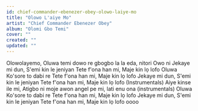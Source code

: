 ```yaml
---
id: chief-commander-ebenezer-obey-olowo-laiye-mo
title: "Olowo L'aiye Mo"
artist: "Chief Commander Ebenezer Obey"
album: "Olomi Gbo Temi"
cover: ""
created: ""
updated: ""
---
```


Olowolayemo, Oluwa temi dowo re
gbogbo la la eda, nitori Owo ni
Jekaye mi dun, S'emi kin le jeniyan
Tete f'ona han mi, Maje kin lọ lofo
Oluwa Ko'sore to dabi re
Tete f'ona han mi, Maje kin lọ lofo
Jekaye mi dun, S'emi kin le jeniyan
Tete f'ona han mi, Maje kin lọ lofo
(Instrumentals)
Aiye kinse ile mi, Atigbo ni moje
awon angel pe mi, lati enu ona
(instrumentals)
Oluwa Ko'sore to dabi re
Tete f'ona han mi, Maje kin lọ lofo
Jekaye mi dun, S'emi kin le jeniyan
Tete f'ona han mi, Maje kin lọ lofo oooo